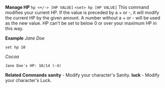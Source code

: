 **Manage HP**
`hp <+/-> [HP VALUE]`
`<set> hp [HP VALUE]`
This command modifies your current HP. If the value is preceded by a + or -, it will modify the current HP by the given amount. A number without a + or - will be used as the new value. HP can't be set to below 0 or over your maximum HP in this way.

__Example__
*Jane Doe*
```
set hp 10
```
*Cocoa*
```
Jane Doe's HP: 10/14 (-4)
```
__Related Commands__
**sanity** - Modify your character's Sanity.
**luck** - Modify your character's Luck.
